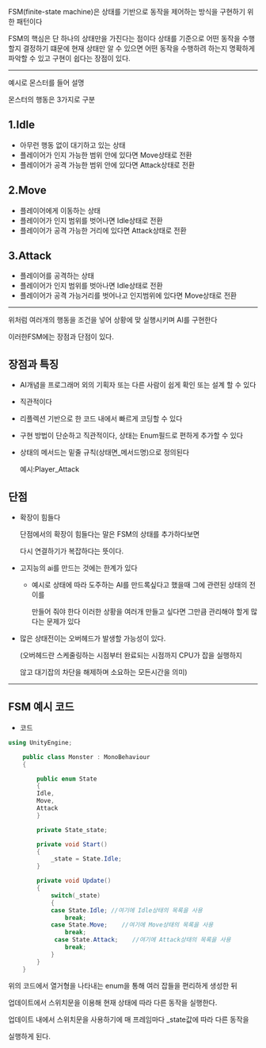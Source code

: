 FSM(finite-state machine)은 상태를 기반으로 동작을 제어하는 방식을 구현하기 위한 패턴이다

FSM의 핵심은 단 하나의 상태만을 가진다는 점이다 상태를 기준으로 어떤 동작을 수행할지
결정하기 떄문에 현재 상태만 알 수 있으면 어떤 동작을 수행하려 하는지 명확하게
파악할 수 있고 구현이 쉽다는 장점이 있다.

---

예시로 몬스터를 들어 설명

몬스터의 행동은 3가지로 구분

## 1.Idle

- 아무런 행동 없이 대기하고 있는 상태
- 플레이어가 인지 가능한 범위 안에 있다면 Move상태로 전환
- 플레이어가 공격 가능한 범위 안에 있다면 Attack상태로 전환

## 2.Move

- 플레이어에게 이동하는 상태
- 플레이어가 인지 범위를 벗어나면 Idle상태로 전환
- 플레이어가 공격 가능한 거리에 있다면 Attack상태로 전환

## 3.Attack

- 플레이어를 공격하는 상태
- 플레이어가 인지 범위를 벗아나면 Idle상태로 전환
- 플레이어가 공격 가능거리를 벗어나고 인지범위에 있다면 Move상태로 전환

---

위처럼 여러개의 행동을 조건을 넣어 상황에 맞 실행시키며 AI를 구현한다

이러한FSM에는 장점과 단점이 있다.

## 장점과 특징

- AI개념을 프로그래머 외의 기획자 또는 다른 사람이 쉽게 확인 또는 설계 할 수 있다
- 직관적이다
- 리플렉션 기반으로 한 코드 내에서 빠르게 코딩할 수 있다
- 구현 방법이 단순하고 직관적이다, 상태는 Enum필드로 편하게 추가할 수 있다
- 상태의 메서드는 밑줄 규칙(상태면_메서드명)으로 정의된다
    
    예시:Player_Attack
    

## 단점

- 확장이 힘들다
    
    단점에서의 확장이 힘들다는 말은 FSM의 상태를 추가하다보면
    
    다시 연결하기가 복잡하다는 뜻이다.
    
- 고지능의 ai를 만드는 것에는 한계가 있다
    - 예시로 상태에 따라 도주하는 AI를 만드록싶다고 했을때 그에 관련된 상태의 전이를
        
        만들어 줘야 한다 이러한 상황을 여러개 만들고 싶다면 그만큼 관리해야 할게 많다는 문제가 있다
        
- 많은 상태전이는 오버헤드가 발생할 가능성이 있다.
    
    (오버헤드란 스케줄링하는 시점부터 완료되는 시점까지 CPU가 잡을 실행하지
    
    않고 대기잡의 차단을 해제하며 소요하는 모든시간을 의미)
    

---

## FSM 예시 코드

- 코드

```csharp
using UnityEngine;

	public class Monster : MonoBehaviour
	{

		public enum State
		{
		Idle,
		Move,
		Attack
		}

		private State_state;

		private void Start()
		{
			_state = State.Idle;
		}

		private void Update() 
		{
			switch(_state)
			{
			case State.Idle; //여기에 Idle상태의 목록을 사용
				break;
			case State.Move;    //여기에 Move상태의 목록을 사용
				break;
			 case State.Attack;    //여기에 Attack상태의 목록을 사용
				break;
			} 
		}
	}
```

위의 코드에서 열거형을 나타내는 enum을 통해 여러 잡들을 편리하게 생성한 뒤

업데이트에서 스위치문을 이용해 현재 상태에 따라 다른 동작을 실행한다.

업데이트 내에서 스위치문을 사용하기에 매 프레임마다 _state값에 따라 다른 동작을

실행하게 된다.